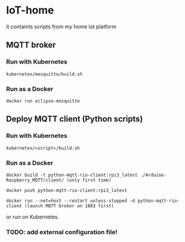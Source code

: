 # IoT-home
it containts scripts from my home iot platform

## MQTT broker

### Run with Kubernetes

```console
kubernetes/mosquitto/build.sh
```

### Run as a Docker

```console
docker run eclipse-mosquitto
```

## Deploy MQTT client (Python scripts)

### Run with Kubernetes

```console
kubernetes/<script>/build.sh
```

### Run as a Docker

```console
docker build -t python-mqtt-rio-client:rpi3_latest ./Arduino-Raspberry_MQTT/client/ (only first time)

docker push python-mqtt-rio-client:rpi3_latest

docker run --net=host --restart unless-stopped -d python-mqtt-rio-client (launch MQTT broker on 1883 first)
```
or run on Kubernetes.

### TODO: add external configuration file!

